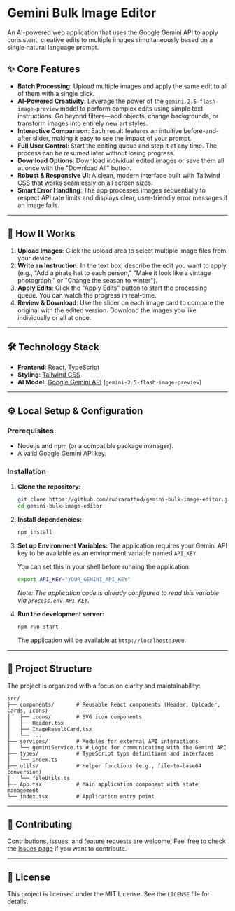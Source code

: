 # Gemini Bulk Image Editor

An AI-powered web application that uses the Google Gemini API to apply consistent, creative edits to multiple images simultaneously based on a single natural language prompt.

## ✨ Core Features

*   **Batch Processing**: Upload multiple images and apply the same edit to all of them with a single click.
*   **AI-Powered Creativity**: Leverage the power of the `gemini-2.5-flash-image-preview` model to perform complex edits using simple text instructions. Go beyond filters—add objects, change backgrounds, or transform images into entirely new art styles.
*   **Interactive Comparison**: Each result features an intuitive before-and-after slider, making it easy to see the impact of your prompt.
*   **Full User Control**: Start the editing queue and stop it at any time. The process can be resumed later without losing progress.
*   **Download Options**: Download individual edited images or save them all at once with the "Download All" button.
*   **Robust & Responsive UI**: A clean, modern interface built with Tailwind CSS that works seamlessly on all screen sizes.
*   **Smart Error Handling**: The app processes images sequentially to respect API rate limits and displays clear, user-friendly error messages if an image fails.

---

## 🚀 How It Works

1.  **Upload Images**: Click the upload area to select multiple image files from your device.
2.  **Write an Instruction**: In the text box, describe the edit you want to apply (e.g., "Add a pirate hat to each person," "Make it look like a vintage photograph," or "Change the season to winter").
3.  **Apply Edits**: Click the "Apply Edits" button to start the processing queue. You can watch the progress in real-time.
4.  **Review & Download**: Use the slider on each image card to compare the original with the edited version. Download the images you like individually or all at once.

---

## 🛠️ Technology Stack

*   **Frontend**: [React](https://reactjs.org/), [TypeScript](https://www.typescriptlang.org/)
*   **Styling**: [Tailwind CSS](https://tailwindcss.com/)
*   **AI Model**: [Google Gemini API](https://ai.google.dev/) (`gemini-2.5-flash-image-preview`)

---

## ⚙️ Local Setup & Configuration

### Prerequisites

*   Node.js and npm (or a compatible package manager).
*   A valid Google Gemini API key.

### Installation

1.  **Clone the repository:**
    ```bash
    git clone https://github.com/rudrarathod/gemini-bulk-image-editor.git
    cd gemini-bulk-image-editor
    ```

2.  **Install dependencies:**
    ```bash
    npm install
    ```

3.  **Set up Environment Variables:**
    The application requires your Gemini API key to be available as an environment variable named `API_KEY`.

    You can set this in your shell before running the application:
    ```bash
    export API_KEY="YOUR_GEMINI_API_KEY"
    ```
    *Note: The application code is already configured to read this variable via `process.env.API_KEY`.*

4.  **Run the development server:**
    ```bash
    npm run start
    ```
    The application will be available at `http://localhost:3000`.

---

## 📂 Project Structure

The project is organized with a focus on clarity and maintainability:

```
src/
├── components/       # Reusable React components (Header, Uploader, Cards, Icons)
│   ├── icons/        # SVG icon components
│   ├── Header.tsx
│   ├── ImageResultCard.tsx
│   └── ...
├── services/         # Modules for external API interactions
│   └── geminiService.ts # Logic for communicating with the Gemini API
├── types/            # TypeScript type definitions and interfaces
│   └── index.ts
├── utils/            # Helper functions (e.g., file-to-base64 conversion)
│   └── fileUtils.ts
├── App.tsx           # Main application component with state management
└── index.tsx         # Application entry point
```

---

## 🤝 Contributing

Contributions, issues, and feature requests are welcome! Feel free to check the [issues page](https://github.com/your-username/gemini-bulk-image-editor/issues) if you want to contribute.

---

## 📄 License

This project is licensed under the MIT License. See the `LICENSE` file for details.
